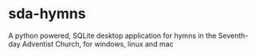 # sda-hymns
A python powered, SQLite desktop application for hymns in the Seventh-day Adventist Church, for windows, linux and mac
